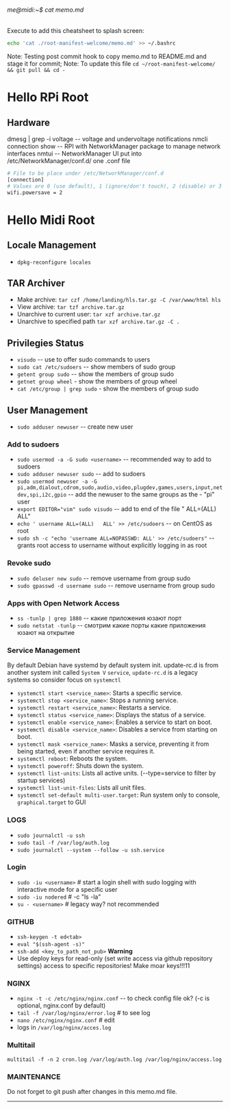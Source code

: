 ###### me@midi:~$ cat memo.md

Execute to add this cheatsheet to splash screen:
```bash
echo 'cat ./root-manifest-welcome/memo.md' >> ~/.bashrc
```

Note: Testing post commit hook to copy memo.md to README.md and stage it for commit;
Note: To update this file `cd ~/root-manifest-welcome/ && git pull && cd -`


# Hello RPi Root

## Hardware

dmesg | grep -i voltage -- voltage and undervoltage notifications
nmcli connection show -- RPI with NetworkManager package to manage network interfaces
nmtui -- NetworkManager UI
put into /etc/NetworkManager/conf.d/ one .conf file

```bash wifi-powersave-off.conf
# File to be place under /etc/NetworkManager/conf.d
[connection]
# Values are 0 (use default), 1 (ignore/don't touch), 2 (disable) or 3 (enable).
wifi.powersave = 2
```

# Hello Midi Root

## Locale Management
- `dpkg-reconfigure locales`

## TAR Archiver
- Make archive: `tar czf /home/landing/hls.tar.gz -C /var/www/html hls`
- View archive: `tar tzf archive.tar.gz`
- Unarchive to current user: `tar xzf archive.tar.gz`
- Unarchive to specified path `tar xzf archive.tar.gz -C .`

## Privilegies Status
- `visudo` -- use to offer sudo commands to users
- `sudo cat /etc/sudoers` -- show members of sudo group
- `getent group sudo` -- show the members of group sudo
- `getnet group wheel` - show the members of group wheel
- `cat /etc/group | grep sudo` - show the members of group sudo


## User Management
- `sudo adduser newuser` -- create new user


### Add to sudoers
- `sudo usermod -a -G sudo <username>` -- recommended way to add to sudoers
- `sudo adduser newuser sudo` -- add to sudoers
- `sudo usermod newuser -a -G pi,adm,dialout,cdrom,sudo,audio,video,plugdev,games,users,input,netdev,spi,i2c,gpio` -- add the newuser to the same groups as the - "pi" user
- `export EDITOR="vim" sudo visudo` -- add to end of the file "<username> ALL=(ALL) ALL"
- `echo ' username ALL=(ALL)   ALL' >> /etc/sudoers` -- on CentOS as root
- `sudo sh -c "echo 'username ALL=NOPASSWD: ALL' >> /etc/sudoers"` -- grants root access to username without explicitly logging in as root


### Revoke sudo
- `sudo deluser new sudo` -- remove username from group sudo
- `sudo gpasswd -d username sudo` -- remove username from group sudo


### Apps with Open Network Access
- `ss -tunlp | grep 1880` -- какие приложения юзают порт
- `sudo netstat -tunlp` -- смотрим какие порты какие приложения юзают на открытие


### Service Management
By default Debian have systemd by default system init.
update-rc.d is from another system init called `System V`
`service`, `update-rc.d` is a legacy systems so consider focus on `systemctl`

- `systemctl start <service_name>`: Starts a specific service.
- `systemctl stop <service_name>`: Stops a running service.
- `systemctl restart <service_name>`: Restarts a service.
- `systemctl status <service_name>`: Displays the status of a service.
- `systemctl enable <service_name>`: Enables a service to start on boot.
- `systemctl disable <service_name>`: Disables a service from starting on boot.
- `systemctl mask <service_name>`: Masks a service, preventing it from being started, even if another service requires it.
- `systemctl reboot`: Reboots the system.
- `systemctl poweroff`: Shuts down the system.
- `systemctl list-units`: Lists all active units. (--type=service to filter by startup services)
- `systemctl list-unit-files`: Lists all unit files.
- `systemctl set-default multi-user.target`: Run system only to console, `graphical.target` to GUI

### LOGS
- `sudo journalctl -u ssh`
- `sudo tail -f /var/log/auth.log`
- `sudo journalctl --system --follow -u ssh.service`


### Login
- `sudo -iu <username>`  # start a login shell with sudo logging with interactive mode for a specific user
- `sudo -iu nodered`    # -c "ls -la"
- `su - <username>`     # legacy way? not recommended

### GITHUB
- `ssh-keygen -t ed<tab>`
- `eval "$(ssh-agent -s)"`
- `ssh-add <key_to_path_not_pub>`
**Warning**
- Use deploy keys for read-only (set write access via github repository settings) access to specific repositories! Make moar keys!!!11


### NGINX
- `nginx -t -c /etc/nginx/nginx.conf` -- to check config file ok? (-c is optional, nginx.conf by default)
- `tail -f /var/log/nginx/error.log`   # to see log
- `nano /etc/nginx/nginx.conf`         # edit
- logs in `/var/log/nginx/acces.log`

### Multitail
`multitail -f -n 2 cron.log /var/log/auth.log /var/log/nginx/access.log`

### MAINTENANCE
Do not forget to git push after changes in this memo.md file.

***

